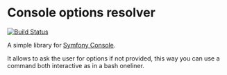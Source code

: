 # Console options resolver

[![Build Status](https://travis-ci.org/wjzijderveld/console-option-resolver.svg?branch=master)](https://travis-ci.org/wjzijderveld/console-option-resolver)

A simple library for [Symfony Console].

It allows to ask the user for options if not provided, this way you can use a command both interactive as in a bash oneliner.

[Symfony Console]: https://github.com/symfony/Console
